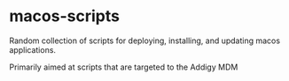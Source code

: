 # macos-scripts
Random collection of scripts for deploying, installing, and updating macos applications.

Primarily aimed at scripts that are targeted to the Addigy MDM